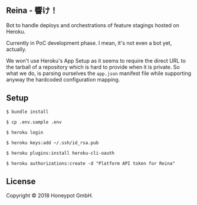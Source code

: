 Reina - 響け！
-------------

Bot to handle deploys and orchestrations
of feature stagings hosted on Heroku.

Currently in PoC development phase. I mean, it's not
even a bot yet, actually.

We won't use Heroku's App Setup as it seems to require
the direct URL to the tarball of a repository which is
hard to provide when it is private. So what we do,
is parsing ourselves the `app.json` manifest file
while supporting anyway the hardcoded configuration mapping.

Setup
-----

`$ bundle install`


`$ cp .env.sample .env`


`$ heroku login`


`$ heroku keys:add ~/.ssh/id_rsa.pub`


`$ heroku plugins:install heroku-cli-oauth`


`$ heroku authorizations:create -d "Platform API token for Reina"`

License
-------

Copyright © 2018 Honeypot GmbH.
